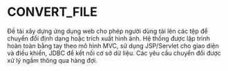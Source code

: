 # CONVERT_FILE
Đề tài xây dựng ứng dụng web cho phép người dùng tải lên các tệp để chuyển đổi định dạng hoặc trích xuất hình ảnh. Hệ thống được lập trình hoàn toàn bằng tay theo mô hình MVC, sử dụng JSP/Servlet cho giao diện và điều khiển, JDBC để kết nối cơ sở dữ liệu. Các yêu cầu chuyển đổi được xử lý ngầm thông qua hàng đợi.
